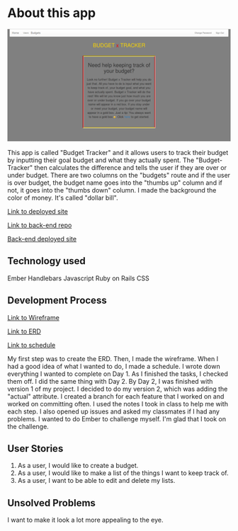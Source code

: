 # About this app
![Budget-Tracker](public/budget.png)

This app is called "Budget Tracker" and it allows users to track their budget by inputting their goal budget and what they actually spent. The "Budget-Tracker" then calculates the difference and tells the user if they are over or under budget. There are two columns on the "budgets" route and if the user is over budget, the budget name goes into the "thumbs up" column and if not, it goes into the "thumbs down" column. I made the background the color of money. It's called "dollar bill".

[Link to deployed site](https://deejay94.github.io/budget/)

[Link to back-end repo](https://github.com/deejay94/budget-api)

[Back-end deployed site](https://budget1-api.herokuapp.com/)

## Technology used
Ember
Handlebars
Javascript
Ruby on Rails
CSS

## Development Process
[Link to Wireframe](https://imgur.com/a/hSoJJ)

[Link to ERD](https://imgur.com/a/Te5sp)

[Link to schedule](https://imgur.com/a/G6D6h)

My first step was to create the ERD. Then, I made the wireframe. When I had a good idea of what I wanted to do, I made a schedule. I wrote down everything I wanted to complete on Day 1. As I finished the tasks, I checked them off. I did the same thing with Day 2. By Day 2, I was finished with version 1 of my project. I decided to do my version 2, which was adding the "actual" attribute. I created a branch for each feature that I worked on and worked on committing often. I used the notes I took in class to help me with each step. I also opened up issues and asked my classmates if I had any problems. I wanted to do Ember to challenge myself. I'm glad that I took on the challenge.

## User Stories
1. As a user, I would like to create a budget.
2. As a user, I would like to make a list of the things I want to keep track of.
3. As a user, I want to be able to edit and delete my lists.

## Unsolved Problems

I want to make it look a lot more appealing to the eye.

